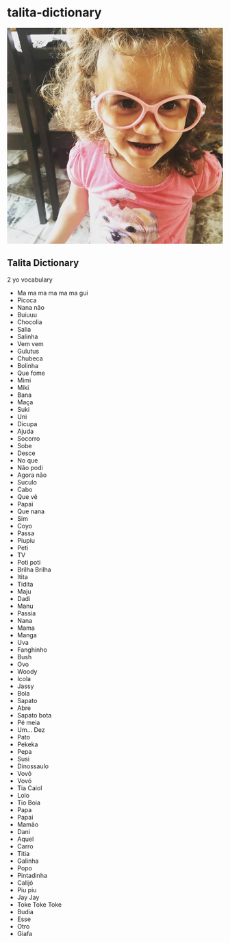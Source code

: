 # talita-dictionary

![](img/talita.jpg)

## Talita Dictionary

2 yo vocabulary

- Ma ma ma ma ma ma gui
- Picoca
- Nana não
- Buiuuu
- Chocolia
- Salia
- Salinha
- Vem vem
- Gulutus
- Chubeca
- Bolinha
- Que fome
- Mimi
- Miki
- Bana
- Maça
- Suki
- Uni
- Dicupa
- Ajuda
- Socorro
- Sobe
- Desce
- No que
- Não podi
- Agora não
- Suculo
- Cabo
- Que vê
- Papai
- Que nana
- Sim
- Coyo
- Passa
- Piupiu
- Peti
- TV
- Poti poti
- Brilha Brilha
- Itita
- Tidita
- Maju
- Dadi
- Manu
- Passia
- Nana
- Mama
- Manga
- Uva
- Fanghinho
- Bush
- Ovo
- Woody
- Icola
- Jassy
- Bola
- Sapato
- Abre
- Sapato bota
- Pé meia
- Um... Dez
- Pato
- Pekeka
- Pepa
- Susi
- Dinossaulo
- Vovô
- Vovó
- Tia Caiol
- Lolo
- Tio Boia
- Papa
- Papai
- Mamão
- Dani
- Aquel
- Carro
- Titia
- Galinha
- Popo
- Pintadinha
- Calijó
- Piu piu
- Jay Jay
- Toke Toke Toke
- Budia
- Esse
- Otro
- Giafa

